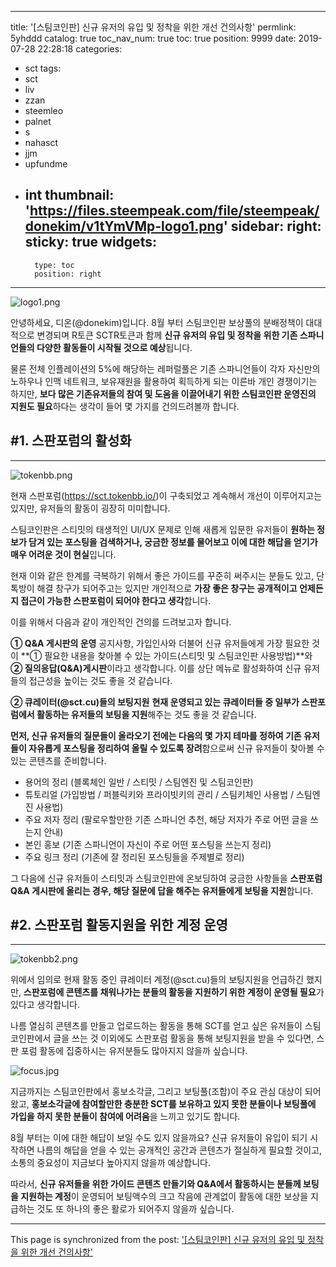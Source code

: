 
---
title: '[스팀코인판] 신규 유저의 유입 및 정착을 위한 개선 건의사항'
permlink: 5yhddd
catalog: true
toc_nav_num: true
toc: true
position: 9999
date: 2019-07-28 22:28:18
categories:
- sct
tags:
- sct
- liv
- zzan
- steemleo
- palnet
- s
- nahasct
- jjm
- upfundme
- int
thumbnail: 'https://files.steempeak.com/file/steempeak/donekim/v1tYmVMp-logo1.png'
sidebar:
    right:
        sticky: true
widgets:
    -
        type: toc
        position: right
---


![logo1.png](https://files.steempeak.com/file/steempeak/donekim/v1tYmVMp-logo1.png)

안녕하세요, 디온(@donekim)입니다. 8월 부터 스팀코인판 보상풀의 분배정책이 대대적으로 변경되며 R토큰 SCTR토큰과 함께 **신규 유저의 유입 및 정착을 위한 기존 스파니언들의 다양한 활동들이 시작될 것으로 예상**됩니다.

물론 전체 인플레이션의 5%에 해당하는 레퍼럴풀은 기존 스파니언들이 각자 자신만의 노하우나 인맥 네트워크, 보유재원을 활용하여 획득하게 되는 이른바 개인 경쟁이기는 하지만, **보다 많은 기존유저들의 참여 및 도움을 이끌어내기 위한 스팀코인판 운영진의 지원도 필요**하다는 생각이 들어 몇 가지를 건의드려볼까 합니다.

## #1. 스판포럼의 활성화
---
![tokenbb.png](https://files.steempeak.com/file/steempeak/donekim/fhfIBrX3-tokenbb.png)

현재 스판포럼(https://sct.tokenbb.io/)이 구축되었고 계속해서 개선이 이루어지고는 있지만, 유저들의 활동이 굉장히 미미합니다. 

스팀코인판은 스티밋의 태생적인 UI/UX 문제로 인해 새롭게 입문한 유저들이 **원하는 정보가 담겨 있는 포스팅을 검색하거나, 궁금한 정보를 물어보고 이에 대한 해답을 얻기가 매우 어려운 것이 현실**입니다. 

현재 이와 같은 한계를 극복하기 위해서 좋은 가이드를 꾸준히 써주시는 분들도 있고, 단톡방이 해결 창구가 되어주고는 있지만 개인적으로 **가장 좋은 창구는 공개적이고 언제든지 접근이 가능한 스판포럼이 되어야 한다고 생각**합니다.

이를 위해서 다음과 같이 개인적인 건의를 드려보고자 합니다.

**① Q&A 게시판의 운영**
공지사항, 가입인사와 더불어 신규 유저들에게 가장 필요한 것이 **① 필요한 내용을 찾아볼 수 있는 가이드(스티밋 및 스팀코인판 사용방법)**와 **② 질의응답(Q&A)게시판**이라고 생각합니다. 이를 상단 메뉴로 활성화하여 신규 유저들의 접근성을 높이는 것도 좋을 것 같습니다.

**② 큐레이터(@sct.cu)들의 보팅지원**
**현재 운영되고 있는 큐레이터들 중 일부가 스판포럼에서 활동하는 유저들의 보팅을 지원**해주는 것도 좋을 것 같습니다. 

**먼저, 신규 유저들의 질문들이 올라오기 전에는 다음의 몇 가지 테마를 정하여 기존 유저들이 자유롭게 포스팅을 정리하여 올릴 수 있도록 장려**함으로써 신규 유저들이 찾아볼 수 있는 콘텐츠를 준비합니다.

- 용어의 정리 (블록체인 일반 / 스티밋 / 스팀엔진 및 스팀코인판)
- 튜토리얼 (가입방법 / 퍼블릭키와 프라이빗키의 관리 / 스팀키체인 사용법 / 스팀엔진 사용법)
- 주요 저자 정리 (팔로우할만한 기존 스파니언 추천, 해당 저자가 주로 어떤 글을 쓰는지 안내)
- 본인 홍보 (기존 스파니언이 자신이 주로 어떤 포스팅을 쓰는지 정리)
- 주요 링크 정리 (기존에 잘 정리된 포스팅들을 주제별로 정리)

그 다음에 신규 유저들이 스티밋과 스팀코인판에 온보딩하여 궁금한 사항들을 **스판포럼 Q&A 게시판에 올리는 경우, 해당 질문에 답을 해주는 유저들에게 보팅을 지원**합니다.

## #2. 스판포럼 활동지원을 위한 계정 운영
---
![tokenbb2.png](https://files.steempeak.com/file/steempeak/donekim/TT5owu0F-tokenbb2.png)

위에서 임의로 현재 활동 중인 큐레이터 계정(@sct.cu)들의 보팅지원을 언급하긴 했지만, **스판포럼에 콘텐츠를 채워나가는 분들의 활동을 지원하기 위한 계정이 운영될 필요**가 있다고 생각합니다.

나름 열심히 콘텐츠를 만들고 업로드하는 활동을 통해 SCT를 얻고 싶은 유저들이 스팀코인판에서 글을 쓰는 것 이외에도 스판포럼 활동을 통해 보팅지원을 받을 수 있다면, 스판 포럼 활동에 집중하시는 유저분들도 많아지지 않을까 싶습니다.

![focus.jpg](https://files.steempeak.com/file/steempeak/donekim/70Q6FbuL-focus.jpg)

지금까지는 스팀코인판에서 홍보소각글, 그리고 보팅풀(조합)이 주요 관심 대상이 되어 왔고, **홍보소각글에 참여할만한 충분한 SCT를 보유하고 있지 못한 분들이나 보팅풀에 가입을 하지 못한 분들이 참여에 어려움**을 느끼고 있기도 합니다. 

8월 부터는 이에 대한 해답이 보일 수도 있지 않을까요? 신규 유저들이 유입이 되기 시작하면 나름의 해답을 얻을 수 있는 공개적인 공간과 콘텐츠가 절실하게 필요할 것이고, 소통의 중요성이 지금보다 높아지지 않을까 예상합니다. 

따라서, **신규 유저들을 위한 가이드 콘텐츠 만들기와 Q&A에서 활동하시는 분들께 보팅을 지원하는 계정**이 운영되어 보팅액수의 크고 작음에 관계없이 활동에 대한 보상을 지급하는 것도 또 하나의 좋은 활로가 되어주지 않을까 싶습니다.

- - -

This page is synchronized from the post: ['[스팀코인판] 신규 유저의 유입 및 정착을 위한 개선 건의사항'](https://steemit.com/@donekim/5yhddd)
